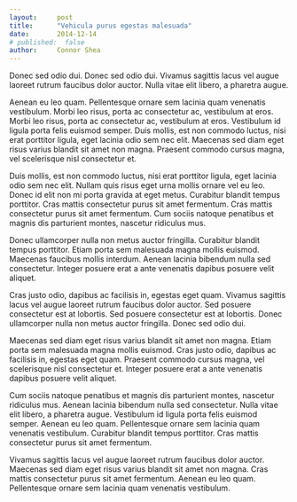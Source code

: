 ```yaml
---
layout:     post
title:      "Vehicula purus egestas malesuada"
date:       2014-12-14
# published:  false
author:     Connor Shea
---
```


Donec sed odio dui. Donec sed odio dui. Vivamus sagittis lacus vel augue laoreet rutrum faucibus dolor auctor. Nulla vitae elit libero, a pharetra augue.

Aenean eu leo quam. Pellentesque ornare sem lacinia quam venenatis vestibulum. Morbi leo risus, porta ac consectetur ac, vestibulum at eros. Morbi leo risus, porta ac consectetur ac, vestibulum at eros. Vestibulum id ligula porta felis euismod semper. Duis mollis, est non commodo luctus, nisi erat porttitor ligula, eget lacinia odio sem nec elit. Maecenas sed diam eget risus varius blandit sit amet non magna. Praesent commodo cursus magna, vel scelerisque nisl consectetur et.

Duis mollis, est non commodo luctus, nisi erat porttitor ligula, eget lacinia odio sem nec elit. Nullam quis risus eget urna mollis ornare vel eu leo. Donec id elit non mi porta gravida at eget metus. Curabitur blandit tempus porttitor. Cras mattis consectetur purus sit amet fermentum. Cras mattis consectetur purus sit amet fermentum. Cum sociis natoque penatibus et magnis dis parturient montes, nascetur ridiculus mus.

Donec ullamcorper nulla non metus auctor fringilla. Curabitur blandit tempus porttitor. Etiam porta sem malesuada magna mollis euismod. Maecenas faucibus mollis interdum. Aenean lacinia bibendum nulla sed consectetur. Integer posuere erat a ante venenatis dapibus posuere velit aliquet.

Cras justo odio, dapibus ac facilisis in, egestas eget quam. Vivamus sagittis lacus vel augue laoreet rutrum faucibus dolor auctor. Sed posuere consectetur est at lobortis. Sed posuere consectetur est at lobortis. Donec ullamcorper nulla non metus auctor fringilla. Donec sed odio dui.

Maecenas sed diam eget risus varius blandit sit amet non magna. Etiam porta sem malesuada magna mollis euismod. Cras justo odio, dapibus ac facilisis in, egestas eget quam. Praesent commodo cursus magna, vel scelerisque nisl consectetur et. Integer posuere erat a ante venenatis dapibus posuere velit aliquet.

Cum sociis natoque penatibus et magnis dis parturient montes, nascetur ridiculus mus. Aenean lacinia bibendum nulla sed consectetur. Nulla vitae elit libero, a pharetra augue. Vestibulum id ligula porta felis euismod semper. Aenean eu leo quam. Pellentesque ornare sem lacinia quam venenatis vestibulum. Curabitur blandit tempus porttitor. Cras mattis consectetur purus sit amet fermentum.

Vivamus sagittis lacus vel augue laoreet rutrum faucibus dolor auctor. Maecenas sed diam eget risus varius blandit sit amet non magna. Cras mattis consectetur purus sit amet fermentum. Aenean eu leo quam. Pellentesque ornare sem lacinia quam venenatis vestibulum.
